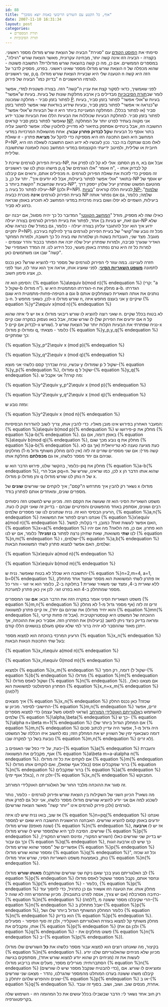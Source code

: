 ```yaml
---
id: 88
title: "אוף, כל הקטע עם השורש הריבועי באמת יוצא מסובך"
date: 2007-11-10 16:31:34
layout: post
categories: 
  - תורת המספרים
  - תורת הסיבוכיות
---
```

סיימתי את <a href="http://www.gadial.net/?p=87">הפוסט הקודם</a> עם "סגירת" הבעיה של הוצאת שורש מודולו מספר ראשוני. בקצרה - הבעיה הזו אינה קשה יותר, מבחינה עקרונית, מאשר הוצאת שורש "רגילה", במספרים הממשיים. אם כן, מה כן קשה בהוצאת שורש מודולרית? התשובה פשוטה - הוצאת שורש מודולו מספר שאינו ראשוני. בפרט, מספיק לדבר על n שהוא מכפלה של שני ראשוניים, p,q. הטענה שלי היא שבעיית הוצאת שורש מודולו n הזה היא קשה "בדיוק כמו" הבעיה של פירוק n לגורמיו הראשוניים.

לפני שאמשיך, כדאי לסקור קצת את עניין ה"קשה" הזה. בצורה פשטנית למדי, אפשר לומר שב<a href="http://he.wikipedia.org/wiki/%D7%A1%D7%99%D7%91%D7%95%D7%9B%D7%99%D7%95%D7%AA">תורת הסיבוכיות</a> מבדילים בין ארבע מחלקות שונות של בעיות. בעיות ש"אפשר" לפתור בזמן סביר - מחלקה שמכונה <a href="http://he.wikipedia.org/wiki/P_%28%D7%9E%D7%93%D7%A2%D7%99_%D7%94%D7%9E%D7%97%D7%A9%D7%91%29">P</a>. בעיות ש"אולי אפשר" לפתור בזמן סביר, בעיות ש"כנראה אי אפשר" לפתור בזמן סביר, ובעיות שידוע בוודאות שאי אפשר לפתור בזמן סביר (או לפתור בכלל). המחלקה המעניינת ביותר היא זו של הבעיות ש"אולי אפשר" לפתור בזמן סביר. למחלקת הבעיות שכוללות את הבעיות הללו ואת הבעיות שכבר ידוע שאפשר לפתור בזמן סביר קוראים <a href="http://he.wikipedia.org/wiki/NP">NP</a>. אני מקווה בעתיד לפרט יותר על המחלקה החשובה הזו, אבל בינתיים אסתפק בתיאור לא מדוייק לחלוטין שלה: אפשר לחשוב עליה בתור אוסף כל הבעיות ש<strong>קל לבדוק פתרון עבורן</strong>. אחת מהשאלות המרכזיות במדעי המחשב היא האם התכונה הזו היא מספיקה כדי להקל על <strong>מציאת</strong> פתרון - זו שאלת P=NP, לאלו מכם שנתקלו בה כבר. נכון לעכשיו לא ידוע האם התשובה לשאלה הזו היא חיובית או שלילית, ולמיטב ידיעתי הקונצנזוס במדעי המחשב נוטה לאמונה שהתשובה שלילית.

בעיית הפירוק לגורמים שייכת ל-NP, מן הסתם: אולי לא קל לנו לפרק את n, אבל אם בא מישהו ונותן לנו שני ראשוניים p,q ואומר "אלו הגורמים של n", קל לבדוק אותו - מכפילים אותם, ורואים אם קיבלנו n. זה מספיק כדי לזכות את שאלת הפירוק לגורמים בתואר "אולי אפשר לפתור ביעילות, אבל לא יודעים איך". יתר על כן, ב-NP יש אוסף של בעיות שנחשבות "הקשות ביותר ב-NP", מהטעם הפשוט שפתרון יעיל שלהן ייספק דרך יעילה לפתור כל בעיה ב-NP (ולכן P=NP). לבעיות הללו קוראים "<a href="http://he.wikipedia.org/wiki/NP-%D7%A9%D7%9C%D7%9E%D7%94">בעיות NP-שלמות</a>". בעיית הפירוק לגורמים <strong>אינה</strong> מוכרת כבעיה NP שלמה; כלומר, גם אם נפתור אותה ביעילות, השמיים לא יפלו ושום בעיה מרכזית במדעי המחשב לא תוכרע באופן שנראה כרגע לא סביר.

כאילו שזה לא מספיק, מודל "<a href="http://he.wikipedia.org/wiki/%D7%9E%D7%97%D7%A9%D7%91_%D7%A7%D7%95%D7%95%D7%A0%D7%98%D7%99">המחשב הקוונטי</a>" המדובר כל כך יהיה מסוגל, אם ייבנה יום אחד, לפתור את בעיית הפירוק לגורמים בצורה יעילה (ועם זאת, יש בעיות ב-NP שלא ידוע איך הוא יוכל להתגבר עליהן בצורה יעילה - כלומר, גם במודל שלו כנראה שלא יתקיים P=NP). מכל זה נובע שה"קושי" של בעיית הפירוק לגורמים צריך להילקח בעירבון מוגבל. מצד שני, העובדות בשטח הן שלמרות שזו בעיה כל כך חשובה, ולמרות המחקר האדיר שנערך סביבה, ולמרות שפתרון יעיל שלה יזכה את הפותר בכבוד והדר עצומים - למרות כל זה היא טרם נפתרה באופן מעשי, ככל הידוע לנו. זה המדד האמפירי של "קשה" שבו אנו משתמשים כאן.

חזרה לענייננו. במה עוזר לי הפירוק לגורמים של מספר כדי להוציא שורש? כאן נכנס לתמונה <a href="http://he.wikipedia.org/wiki/%D7%9E%D7%A9%D7%A4%D7%98_%D7%94%D7%A9%D7%90%D7%A8%D7%99%D7%95%D7%AA_%D7%94%D7%A1%D7%99%D7%A0%D7%99"><strong>משפט השאריות הסיני</strong></a>. לפני שאציג אותו, אראה איך הוא עוזר לנו, ועוד לפני כן, אציג סימון חשוב.

הסימון הוא זה: {% equation %}a\equiv b(mod n){% endequation %} (קרי: "a שקול ל-b מודולו n"). הגדרתו המתמטית היא ש-n מחלק את a-b. הגדרתו הטיפה-פחות-מתמטית היא שגם a וגם b נותנים את אותה השארית כשמחלקים אותם ב-n. לכן, כשאני מחפש ל-x שורש מודולו n, אני בעצם מחפש איזה y שיקיים {% equation %}y^2\equiv x(mod n){% endequation %}

אז יש לי איזה שהוא x שאני רוצה להוציא לו שורש ריבועי מודולו n. לא בטוח בכלל שקיים לו שורש שכזה, אבל בואו נעסוק במקרה שבו קיים (אם יודעים את הפירוק של n קל לבדוק אם קיים ל-x שורש). נניח שפתרתי את הבעיות הקלות יותר של הוצאת שורש ל-x מודולו p ומודולו q, כלומר - מצאתי {% equation %}y_p,y_q{% endequation %} כך שמתקיים:

{% equation %}y_p^2\equiv x (mod p){% endequation %}

{% equation %}y_q^2\equiv x (mod q){% endequation %}

עכשיו, נניח שבדרך קסם כלשהי אני מוצא y שמודולו p שקול ל-{% equation %}y_p{% endequation %}, ומודולו q שקול ל-{% equation %}y_q{% endequation %}. מה קורה? אני אקבל ש:

{% equation %}y^2\equiv y_p^2\equiv x (mod p){% endequation %}

{% equation %}y^2\equiv y_q^2\equiv x (mod q){% endequation %}

ומזה נובע ש:

{% equation %}y^2\equiv x (mod n){% endequation %}

המעבר האחרון בפירוש אינו מובן מאליו. כדי להבין אותו, צריך לשוב להגדרות הבסיסיות: {% equation %}a\equiv b(mod p){% endequation %} פירושו ש-p מחלק את {% equation %}a-b{% endequation %}. באופן דומה, אם גם {% equation %}a\equiv b(mod q){% endequation %}, נובע מכך שגם q מחלק את {% equation %}a-b{% endequation %}. כעת מגיעה טענה לא טריוויאלית (אך גם לא קשה מדי): אם שני מספרים שזרים זה לזה (אין להם מחלק משותף גדול מ-1) מחלקים שניהם גם יחד מספר כלשהו, אז גם <strong>מכפלתם</strong> מחלקת אותו.

כלומר, בהקשר שלנו, פירוש הדבר הוא ש-pq מחלק את {% equation %}a-b{% endequation %}, אבל הרי pq=n. לכן, כמו שראינו, שורש של x שהוא אותו הדבר הן מודולו p והן מודולו q נותן לנו שורש מודולו n של x.

נשאר רק להבין איך מתרחש ה"קסם"; איך לוקחים שני שורשים <strong>שונים</strong> של x מודולו מספרים שונים, ומאחדים אותם לפתרון בודד.

משפט השאריות הסיני הוא זה שעושה את הקסם הזה. מכיוון שיש למשפט הזה ניסוחים רבים ושונים, אסתפק באחד מהפשוטים והפרטיים שבהם - בדיוק זה שאני זקוק לו כעת. הרעיון הבסיסי הוא זה. נניח שנתונים לנו שני מספרים שלמים, {% equation %}a,n{% endequation %} ואנחנו רוצים לפתור את המשוואה {% equation %}x\equiv a(mod n){% endequation %}. האם אפשר לעשות זאת? כמובן, די בקלות; למשל, {% equation %}x=a{% endequation %} הוא פתרון. אם כן, מה הלאה? מה אם יהיו לנו <strong>שתי</strong> משוואות, שאת שתיהן נרצה לפתור <strong>בו זמנית</strong>? כלומר, אם יש לנו {% equation %}n,m{% endequation %} שלמים, ו-{% equation %}a,b{% endequation %} שלמים, האם אפשר למצוא פתרון לשתי המשוואות הבאות:

{% equation %}x\equiv a(mod n){% endequation %}

{% equation %}x\equiv b(mod m){% endequation %}

התשובה היא שכלל לא בטוח שאפשר. נניח ש-{% equation %}n=2,m=4, a=1, b=0{% endequation %}, אז פתרון לשתי המשוואות הוא מספר שמצד אחד מתחלק ללא שארית ב-4, ומצד שני משאיר שארית 1 בחלוקה ב-2, כלומר הוא אי זוגי - והרי כל מספר שמתחלק ב-4 הוא בפרט זוגי. לכן אין כאן פתרון למערכת.

משפט השאריות הסיני אומר במקרה הזה את הדבר הבא: <strong>אם</strong> שני המספרים {% equation %}m,n{% endequation %} זרים זה לזה (אף מספר גדול מ-1 לא מחלק את שניהם גם יחד), אז קיים פתרון למשוואה (והוא יחיד מודולו {% equation %}mn{% endequation %}, אבל זה פחות קריטי). ההוכחה של המשפט היא קונסטרוקטיבית ומראה בדיוק כיצד ניתן לחשב (ביעילות) את הפתרון הזה. אסביר כאן את ההוכחה, אך ייתכן מאוד שההסבר לא יהיה ברור למי שלא עסקו מעולם בנושאים הללו קודם.

הרעיון המרכזי בהוכחה הוא למצוא מספר {% equation %}x_n{% endequation %} בעל שתי התכונות הנאות הבאות:

{% equation %}x_n\equiv a(mod n){% endequation %}

{% equation %}x_n\equiv 0(mod m){% endequation %}

ולמצוא {% equation %}x_m{% endequation %} דומה, רק הפוך (שקול ל-{% equation %}b{% endequation %} מודולו {% equation %}m{% endequation %} ושקול לאפס מודולו {% equation %}n{% endequation %}). אם מצאנו כאלו, הפתרון הסימולטני למשוואות הוא {% equation %}x_n+x_m{% endequation %} (למה?)

איך מוצאים {% equation %}x_n{% endequation %} שכזה? כאן נכנס החלק החישובי לסיפור. מכיוון ש-{% equation %}m,n{% endequation %} זרים, אפשר להשתמש ב<a href="http://en.wikipedia.org/wiki/Euclidean_algorithm">אלגוריתם האוקלידי המורחב</a> (שראוי לפוסט משל עצמו) כדי למצוא מספרים שלמים {% equation %}\alpha,\beta{% endequation %} כך ש- {% equation %}\alpha n+\beta m=1{% endequation %} (אם המחלק הגדול ביותר של {% equation %}m,n{% endequation %} היה גדול מ-1, אפשר היה עדיין לכתוב סכום דומה כשבאגף ימין של השוויון יש את המחלק הזה; נסו לחשוב איזו הכללה של המשפט נובעת בשל כך למקרה שבו {% equation %}m,n{% endequation %} לא זרים).

כעת, על ידי כפל שני האגפים ב-{% equation %}a{% endequation %} והעברת אגף, מקבלים את המשוואה {% equation %}a\beta m=a-a\alpha n{% endequation %}. אם לוקחים את כל זה מודולו {% equation %}m{% endequation %} ברור שמקבלים אפס (בגלל אגף שמאל), ואם לוקחים אותו מודולו {% equation %}n{% endequation %} ברור שמקבלים {% equation %}a{% endequation %} (בגלל אגף ימין), ולכן זה ה-{% equation %}x_n{% endequation %} המבוקש.

זה סוגר את ההוכחה מלבד החור של האלגוריתם האוקלידי המורחב.

מה נשאר? הכיוון השני של השקילות בין הוצאת שורש ופירוק לגורמים - כלומר, נותר לשכנע למה אם אני יודע להוציא שורשים מודולו מספר כלשהו, אני יכול גם לפרק אותו לגורמים (ולכן פירוק לגורמים אינו "יותר קשה" מאשר הוצאת שורשים).

אז שוב, בואו נניח שיש לנו איזה {% equation %}n=pq{% endequation %} ואנחנו יודעים באופן קסום להוציא שורשים. האבחנה הראשונית החשובה היא שאם יש למספר (שונה מאפס) שורש מודולו {% equation %}n{% endequation %}, אז יש לו <strong>ארבעה</strong> שורשים. הסיבה לכך היא שלמספר שיש לו שורש מודולו {% equation %}p{% endequation %} יש בדיוק שני שורשים כאלו (השורש המקורי, ומינוס השורש המקורי), וכך גם עבור {% equation %}q{% endequation %}, כך שיש לנו ארבעה זוגות אפשריים של "מספר שהוא שורש מודולו {% equation %}p{% endequation %} ומספר שהוא שורש מודולו {% equation %}q{% endequation %}", וכל זוג שכזה נותן, באמצעות משפט השאריות הסיני, שורש אחר מודולו {% equation %}n{% endequation %}.

לב האלגוריתם נעוץ בכך שאם ניקח שני שורשים שהתקבלו <strong>מאותו שורש</strong> מודולו {% equation %}p{% endequation %} ונחסר אותם, נקבל מספר ששקול לאפס מודולו {% equation %}p{% endequation %} - כלומר, {% equation %}p{% endequation %} מחלק אותו. את הטענה הזו אשאיר גם כן כתרגיל, כדי לחסוך עוד כתיבה מסורבלת (אם יש צורך, אנסה לפרט בתגובות). מכיוון שההפרש הזה לא שווה ל-{% equation %}n{% endequation %} (למה?), הרי שקיבלנו מספר ששונה מ-{% equation %}n{% endequation %} אבל מתחלק ב-{% equation %}p{% endequation %}, כלומר המחלק המשותף הגדול ביותר שלו ושל {% equation %}n{% endequation %} הוא בדיוק {% equation %}p{% endequation %}. מחלק משותף קל למצוא בעזרת האלגוריתם האוקלידי, ולכן זה סוף הסיפור - מפעילים אותו, ומקבלים את {% equation %}p{% endequation %} (ולכן גם את {% equation %}q{% endequation %} - פשוט מחלקים את {% equation %}n{% endequation %} ב-{% equation %}p{% endequation %}).

בקיצור, מה שאנחנו רוצים הוא למצוא  עבור מספר כלשהו את <strong>כל</strong> השורשים שלו מודולו {% equation %}n{% endequation %}. מכיוון שלא מניחים שהאלגוריתם שלנו יודע לעשות את זה (מניחים רק שהוא יודע למצוא שורש אחד), מסתפקים בגישה הסתברותית: מגרילים מספר, מעלים אותו בריבוע מודולו {% equation %}n{% endequation %} (כדי להבטיח שנקבל מספר שיש לו שורשים), ומוציאים לו שורש. אם קיבלנו משהו ששונה בערכו המוחלט מהמספר שהגרלנו, נהדר - מצאנו שני שורשים שונים וההפרש שלהם יתחלק ב-{% equation %}p{% endequation %} או ב-{% equation %}q{% endequation %}. אחרת, מנסים שוב. ושוב, ושוב. בסוף זה עובד.

רק חוב אחד נשאר לי: הדבר שבשבילו בכלל עושים את כל המהומה הזו - השימוש שלה בקריפטוגרפיה.
